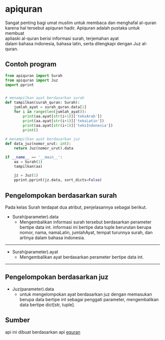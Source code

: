 # apiquran
Sangat penting bagi umat muslim untuk membaca dan menghafal al-quran\
karena hal tersebut apiquran hadir. Apiquran adalah pustaka untuk membuat\
apliaski al-quran berisi informasi surah, terjemahan ayat\
dalam bahasa indonesia, bahasa latin, serta dilengkapi dengan Juz al-quran.

## Contoh program
```python
from apiquran import Surah 
from apiquran import Juz
import pprint


# menampilkan ayat berdasarkan surah
def tampilkan(surah_quran: Surah):
    jumlah_ayat = surah_quran.data[1]
    for i in range(len(jumlah_ayat)):
        print(aa.ayat[str(i+1)]['teksArab'])
        print(aa.ayat[str(i+1)]['teksLatin'])
        print(aa.ayat[str(i+1)]['teksIndonesia'])
        print()
        
# menampilkan ayat berdasarkan juz
def data_juz(nomor_urut: int):
    return Juz(nomor_urut).data

if __name__ == '__main__': 
    aa = Surah(1)
    tampilkan(aa)
    
    jz = Juz(1)
    pprint.pprint(jz.data, sort_dicts=False)

```
## Pengelompokan berdasarkan surah
Pada kelas Surah terdapat dua atribut, penjelasannya sebagai berikut.
- Surah(parameter).data
  - Mengembalikan informasi surah tersebut berdasarkan perameter
  bertipe data int. informasi ini bertipe data tuple berurutan
  berupa nomor, nama, namaLatin, jumlahAyat, tempat turunnya surah,
  dan artinya dalam bahasa indonesia.
---
- Surah(parameter).ayat
  - Mengembalikan ayat berdasarkan perameter bertipe data int.
---
## Pengelompokan berdasarkan juz
- Juz(parameter).data 
	- untuk mengelompokan ayat berdasarkan juz dengan memasukan
	berupa data bertipe int sebagai penggati parameter,
	mengembalikan data bertipe dict[str, tuple].

## Sumber
api ini dibuat berdasarkan api [equran](https://equran.id/apidev)
